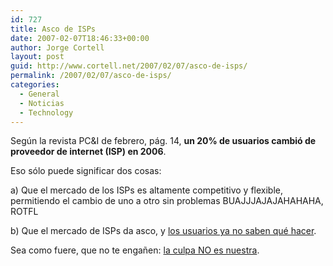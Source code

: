 ```yaml
---
id: 727
title: Asco de ISPs
date: 2007-02-07T18:46:33+00:00
author: Jorge Cortell
layout: post
guid: http://www.cortell.net/2007/02/07/asco-de-isps/
permalink: /2007/02/07/asco-de-isps/
categories:
  - General
  - Noticias
  - Technology
---
```

Según la revista PC&I de febrero, pág. 14, **un 20% de usuarios cambió de proveedor de internet (ISP) en 2006**.

Eso sólo puede significar dos cosas:

a) Que el mercado de los ISPs es altamente competitivo y flexible, permitiendo el cambio de uno a otro sin problemas BUAJJJAJAJAHAHAHA, ROTFL

b) Que el mercado de ISPs da asco, y <a title="Reclamaciones Telecos" target="_blank" href="http://www.usuariosteleco.es/PresentacionTelematica/Reclamaciones/">los usuarios ya no saben qué hacer</a>.

Sea como fuere, que no te engañen: <a title="Pepe Cervera" target="_blank" href="http://blogs.20minutos.es/retiario/post/2007/02/02/la-culpa-es-nuestra">la culpa NO es nuestra</a>.
